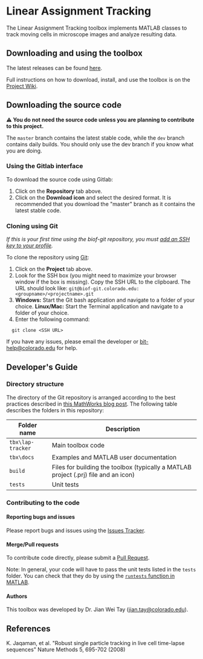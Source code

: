 # Linear Assignment Tracking

The Linear Assignment Tracking toolbox implements MATLAB classes to track moving cells in microscope images and analyze resulting data.

## Downloading and using the toolbox

The latest releases can be found [here](https://github.com/Biofrontiers-ALMC/cell-tracking-toolbox/releases).

Full instructions on how to download, install, and use the toolbox is on the [Project Wiki](https://github.com/Biofrontiers-ALMC/cell-tracking-toolbox/wiki).

## Downloading the source code

**:warning: You do not need the source code unless you are planning to contribute to this project.**

The ``master`` branch contains the latest stable code, while the ``dev`` branch contains daily builds. You should only use the dev branch if you know what you are doing.

### Using the Gitlab interface

To download the source code using Gitlab:

1. Click on the **Repository** tab above.
2. Click on the **Download icon** and select the desired format. It is recommended that you download the "master" branch as it contains the latest stable code.

### Cloning using Git

*If this is your first time using the biof-git repository, you must [add an SSH key to your profile](#adding-an-ssh-key).*

To clone the repository using [Git](https://git-scm.com/):

1. Click on the **Project** tab above.
2. Look for the SSH box (you might need to maximize your browser window if the box is missing). Copy the SSH URL to the clipboard. The URL should look like: ``git@biof-git.colorado.edu:<groupname>/<projectname>.git``
3. **Windows:** Start the Git bash application and navigate to a folder of your choice.
   **Linux/Mac:** Start the Terminal application and navigate to a folder of your choice.
4. Enter the following command:

```
  git clone <SSH URL>
```

If you have any issues, please email the developer or bit-help@colorado.edu for help.

## Developer's Guide

### Directory structure

The directory of the Git repository is arranged according to the best practices described in [this MathWorks blog post](https://blogs.mathworks.com/developer/2017/01/13/matlab-toolbox-best-practices/). The following table describes the folders in this repository:

|  Folder name        |  Description                                                                          |
|---------------------|---------------------------------------------------------------------------------------|
| ``tbx\lap-tracker`` |  Main toolbox code                                                                    |
| ``tbx\docs``        |  Examples and MATLAB user documentation                                               |
| ``build``           |  Files for building the toolbox (typically a MATLAB project (.prj) file and an icon)  |
| ``tests``           |  Unit tests                                                                           |
### Contributing to the code

#### Reporting bugs and issues

Please report bugs and issues using the [Issues Tracker](https://github.com/Biofrontiers-ALMC/cell-tracking-toolbox/issues).

#### Merge/Pull requests

To contribute code directly, please submit a [Pull Request](https://docs.github.com/en/github/collaborating-with-pull-requests/proposing-changes-to-your-work-with-pull-requests/creating-a-pull-request).

Note: In general, your code will have to pass the unit tests listed in the `tests` folder. You can check that they do by using the [`runtests` function in MATLAB](https://www.mathworks.com/help/matlab/ref/runtests.html).

#### Authors

This toolbox was developed by Dr. Jian Wei Tay (jian.tay@colorado.edu).


References
----------

K. Jaqaman, et al. "Robust single particle tracking in live cell time-lapse sequences" Nature Methods 5, 695-702 (2008)

